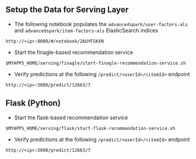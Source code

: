 ## Setup the Data for Serving Layer
* The following notebook populates the `advancedspark/user-factors-als` and `advancedspark/item-factors-als` ElasticSearch indices
```
http://<ip>:8080/#/notebook/2AUYFSKXN
```

* Start the finagle-based recommendation service
```
$MYAPPS_HOME/serving/finagle/start-finagle-recommendation-service.sh
```
* Verify predictions at the following `/predict/<userId>/<itemId>` endpoint
```
http://<ip>:5080/predict/12663/7
```

## Flask (Python)
* Start the flask-based recommendation service
```
$MYAPPS_HOME/serving/flask/start-flask-recommendation-service.sh
```
* Verify predictions at the following `/predict/<userId>/<itemId>` endpoint
```
http://<ip>:5090/predict/12663/7
```